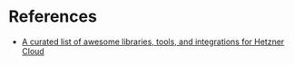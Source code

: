 # References

- [A curated list of awesome libraries, tools, and integrations for Hetzner Cloud](https://github.com/hetznercloud/awesome-hcloud)
